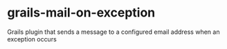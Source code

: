 grails-mail-on-exception
========================

Grails plugin that sends a message to a configured email address when an exception occurs